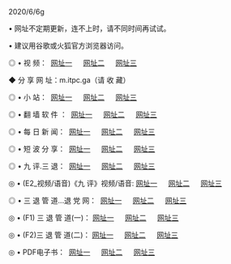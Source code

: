 <p>2020/6/6g
<p>• 网址不定期更新，连不上时，请不同时间再试试。
<p>• 建议用谷歌或火狐官方浏览器访问。
<p>◎ • 视 频： 
<a href="http://hzx.lexmarktr.com/" target="_blank">网址一</a> 　 
<a href="http://hsu.lexmarktr.com/" target="_blank">网址二</a> 　 
<a href="http://hxt.lexmarktr.com/b.html" target="_blank">网址三</a>
<p>◆ 分 享 网 址：m.itpc.ga（请 收 藏） </p>

<p>◎ • 小 站：  
<a href="http://hzx.lexmarktr.com/f.html" target="_blank">网址一</a> 　 
<a href="http://hsu.lexmarktr.com/h.html" target="_blank">网址二</a> 　 
<a href="http://hxt.lexmarktr.com/k/" target="_blank">网址三</a></p>
<p>◎ • 翻 墙 软 件 ：  
<a href="http://hzx.lexmarktr.com/ff/" target="_blank">网址一</a> 　 
<a href="http://hsu.lexmarktr.com/s/read/a1_nd.html" target="_blank">网址二</a> 　 
<a href="http://hxt.lexmarktr.com/ff/index.html" target="_blank">网址三</a></p>
<p>◎ • 每 日 新 闻：  
<a href="http://hzx.lexmarktr.com/day/" target="_blank">网址一</a> 　 
<a href="http://hsu.lexmarktr.com/day/" target="_blank">网址二</a> 　 
<a href="http://hxt.lexmarktr.com/day/index.html" target="_blank">网址三</a></p>
<p>◎ • 短 波 分 享：  
<a href="http://hzx.lexmarktr.com/h/" target="_blank">网址一</a> 　 
<a href="http://hsu.lexmarktr.com/h/" target="_blank">网址二</a> 　 
<a href="http://hxt.lexmarktr.com/h/index.html" target="_blank">网址三</a></p>
<p>◎ • 九 评.三 退：  
<a href="http://hzx.lexmarktr.com/t/" target="_blank">网址一</a> 　 
<a href="http://hsu.lexmarktr.com/v2/index.html" target="_blank">网址二</a> 　 
<a href="http://hxt.lexmarktr.com/tt/index.html" target="_blank">网址三</a> 　</p>
<p>◎ • (E2_视频/语音)《九 评》视频/语音: 
<a href="http://hzx.lexmarktr.com/7738.html" target="_blank">网址一</a> 　 
<a href="http://hsu.lexmarktr.com/7614.html" target="_blank">网址二</a> 　 
<a href="http://hxt.lexmarktr.com/7633.html" target="_blank">网址三</a></p>
<p>◎ • 三 退 管 道...退 党 网：  
<a href="http://hzx.lexmarktr.com/go/td1.html" target="_blank">网址一</a> 　 
<a href="http://hsu.lexmarktr.com/go/td2.html" target="_blank">网址二</a> 　 
<a href="http://hxt.lexmarktr.com/go/td3.html" target="_blank">网址三</a></p>
<p>◎ • (F1) 三 退 管 道(一)： 
<a href="http://hzx.lexmarktr.com/dd/" target="_blank">网址一</a> 　 
<a href="http://hsu.lexmarktr.com/s/read/a1_tdx.html" target="_blank">网址二</a> 　 
<a href="http://hxt.lexmarktr.com/dd/" target="_blank">网址三</a></p>
<p>◎ • (F2)三 退 管 道(二)： 
<a href="http://hxt.lexmarktr.com/d/" target="_blank">网址一</a> 　 
<a href="http://hzx.lexmarktr.com/d/index.html" target="_blank">网址二</a> 　 
<a href="http://hsu.lexmarktr.com/d/" target="_blank">网址三</a></p>
<p>◎ • PDF电子书：  
<a href="http://hzx.lexmarktr.com/p/" target="_blank">网址一</a> 　 
<a href="http://hsu.lexmarktr.com/p/index.html" target="_blank">网址二</a> 　 
<a href="http://hxt.lexmarktr.com/p/" target="_blank">网址三</a></p>
